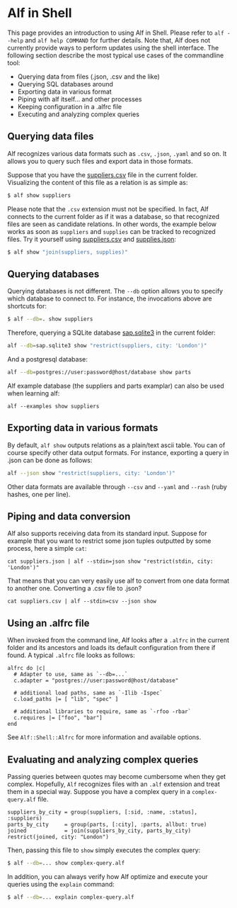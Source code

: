 # Alf in Shell

This page provides an introduction to using Alf in Shell. Please refer to `alf
--help` and `alf help COMMAND` for further details. Note that, Alf does not
currently provide ways to perform updates using the shell interface. The
following section describe the most typical use cases of the commandline tool:

* Querying data from files (.json, .csv and the like)
* Querying SQL databases around
* Exporting data in various format
* Piping with alf itself... and other processes
* Keeping configuration in a .alfrc file
* Executing and analyzing complex queries

## Querying data files

Alf recognizes various data formats such as `.csv`, `.json`, `.yaml` and so
on. It allows you to query such files and export data in those formats.

Suppose that you have the <a target="_blank"
href="/downloads/suppliers.csv">suppliers.csv</a> file in the current folder.
Visualizing the content of this file as a relation is as simple as:

```sh
$ alf show suppliers
```

Please note that the `.csv` extension must not be specified. In fact, Alf
connects to the current folder as if it was a database, so that recognized
files are seen as candidate relations. In other words, the example below
works as soon as `suppliers` and `supplies` can be tracked to recognized files.
Try it yourself using <a target="_blank" href="/downloads/suppliers.csv">suppliers.csv</a>
and <a target="_blank" href="/downloads/supplies.json">supplies.json</a>:

```sh
$ alf show "join(suppliers, supplies)"
```

## Querying databases

Querying databases is not different. The `--db` option allows you to specify
which database to connect to. For instance, the invocations above are
shortcuts for:

```sh
$ alf --db=. show suppliers
```

Therefore, querying a SQLite database <a target="_blank"
href="/downloads/sap.sqlite3">sap.sqlite3</a> in the current folder:

```sh
alf --db=sap.sqlite3 show "restrict(suppliers, city: 'London')"
```

And a postgresql database:

```sh
alf --db=postgres://user:password@host/database show parts
```

Alf example database (the suppliers and parts examplar) can also be used when
learning alf:

```
alf --examples show suppliers
```

## Exporting data in various formats

By default, `alf show` outputs relations as a plain/text ascii table. You can
of course specify other data output formats. For instance, exporting a query
in .json can be done as follows:

```sh
alf --json show "restrict(suppliers, city: 'London')"
```

Other data formats are available through `--csv` and `--yaml` and `--rash`
(ruby hashes, one per line).

## Piping and data conversion

Alf also supports receiving data from its standard input. Suppose for example
that you want to restrict some json tuples outputted by some process, here a
simple `cat`:

```
cat suppliers.json | alf --stdin=json show "restrict(stdin, city: 'London')"
```

That means that you can very easily use alf to convert from one data format
to another one. Converting a .csv file to .json?

```
cat suppliers.csv | alf --stdin=csv --json show 
```

## Using an .alfrc file

When invoked from the command line, Alf looks after a `.alfrc` in the current
folder and its ancestors and loads its default configuration from there if
found. A typical `.alfrc` file looks as follows:

```
alfrc do |c|
  # Adapter to use, same as `--db=...`
  c.adapter = "postgres://user:password@host/database"

  # additional load paths, same as `-Ilib -Ispec`
  c.load_paths |= [ "lib", "spec" ]

  # additional libraries to require, same as `-rfoo -rbar`
  c.requires |= ["foo", "bar"]
end
```

See `Alf::Shell::Alfrc` for more information and available options.

## Evaluating and analyzing complex queries

Passing queries between quotes may become cumbersome when they get complex.
Hopefully, `Alf` recognizes files with an `.alf` extension and treat them
in a special way. Suppose you have a complex query in a `complex-query.alf`
file.

```
suppliers_by_city = group(suppliers, [:sid, :name, :status], :suppliers)
parts_by_city     = group(parts, [:city], :parts, allbut: true)
joined            = join(suppliers_by_city, parts_by_city)
restrict(joined, city: "London")
```

Then, passing this file to `show` simply executes the complex query:

```sh
$ alf --db=... show complex-query.alf
```

In addition, you can always verify how Alf optimize and execute your queries
using the `explain` command:

```sh
$ alf --db=... explain complex-query.alf
```
